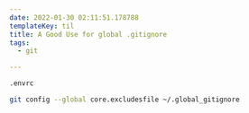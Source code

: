 ```yaml
---
date: 2022-01-30 02:11:51.178788
templateKey: til
title: A Good Use for global .gitignore
tags:
  - git

---
```


```bash
.envrc
```

```bash
git config --global core.excludesfile ~/.global_gitignore
```
